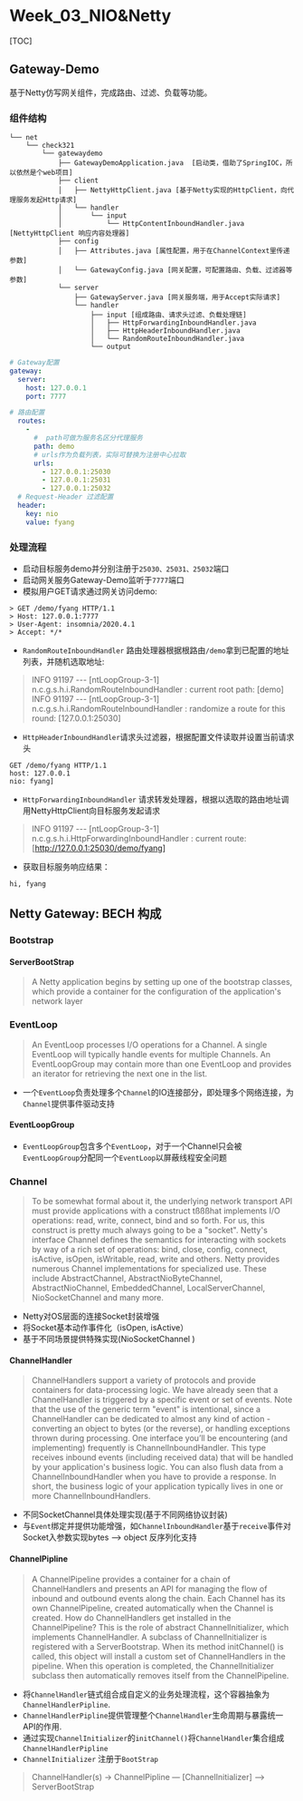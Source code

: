 # Week_03_NIO&Netty

[TOC]
## Gateway-Demo
基于Netty仿写网关组件，完成路由、过滤、负载等功能。

### 组件结构

```
└── net
    └── check321
        └── gatewaydemo 
            ├── GatewayDemoApplication.java  [启动类，借助了SpringIOC，所以依然是个web项目]
            ├── client
            │   ├── NettyHttpClient.java [基于Netty实现的HttpClient，向代理服务发起Http请求]
            │   └── handler
            │       └── input
            │           └── HttpContentInboundHandler.java [NettyHttpClient 响应内容处理器]
            ├── config
            │   ├── Attributes.java [属性配置，用于在ChannelContext里传递参数]
            │   └── GatewayConfig.java [网关配置，可配置路由、负载、过滤器等参数]
            └── server
                ├── GatewayServer.java [网关服务端，用于Accept实际请求]
                └── handler
                    ├── input [组成路由、请求头过滤、负载处理链]
                    │   ├── HttpForwardingInboundHandler.java 
                    │   ├── HttpHeaderInboundHandler.java
                    │   └── RandomRouteInboundHandler.java
                    └── output
```

```yaml
# Gateway配置
gateway:
  server: 
    host: 127.0.0.1
    port: 7777

# 路由配置
  routes: 
    -
      #  path可做为服务名区分代理服务 
      path: demo
      # urls作为负载列表，实际可替换为注册中心拉取
      urls: 
        - 127.0.0.1:25030
        - 127.0.0.1:25031
        - 127.0.0.1:25032
  # Request-Header 过滤配置
  header:
    key: nio
    value: fyang
```


### 处理流程

- 启动目标服务demo并分别注册于`25030、25031、25032`端口
- 启动网关服务Gateway-Demo监听于`7777`端口
- 模拟用户GET请求通过网关访问demo: 

```
> GET /demo/fyang HTTP/1.1
> Host: 127.0.0.1:7777
> User-Agent: insomnia/2020.4.1
> Accept: */*
```

- `RandomRouteInboundHandler` 路由处理器根据根路由`/demo`拿到已配置的地址列表，并随机选取地址:

> INFO 91197 --- [ntLoopGroup-3-1] n.c.g.s.h.i.RandomRouteInboundHandler    : current root path: [demo]
> INFO 91197 --- [ntLoopGroup-3-1] n.c.g.s.h.i.RandomRouteInboundHandler    : randomize a route for this round: [127.0.0.1:25030]


- `HttpHeaderInboundHandler`请求头过滤器，根据配置文件读取并设置当前请求头

```
GET /demo/fyang HTTP/1.1
host: 127.0.0.1
nio: fyang]
```

- `HttpForwardingInboundHandler`  请求转发处理器，根据以选取的路由地址调用NettyHttpClient向目标服务发起请求

> INFO 91197 --- [ntLoopGroup-3-1] n.c.g.s.h.i.HttpForwardingInboundHandler : current route: [http://127.0.0.1:25030/demo/fyang]

- 获取目标服务响应结果： 

```
hi, fyang
```

## Netty Gateway: BECH 构成

### Bootstrap

#### ServerBootStrap
> A Netty application begins by setting up one of the bootstrap classes, which provide a container for the configuration of the application's network layer

### EventLoop
> An EventLoop processes I/O operations for a Channel. A single EventLoop will typically handle events for multiple Channels. An EventLoopGroup may contain more than one EventLoop and provides an iterator for retrieving the next one in the list.

- 一个`EventLoop`负责处理多个`Channel`的IO连接部分，即处理多个网络连接，为`Channel`提供事件驱动支持

#### EventLoopGroup
- `EventLoopGroup`包含多个`EventLoop`，对于一个Channel只会被`EventLoopGroup`分配同一个`EventLoop`以屏蔽线程安全问题

### Channel
> To be somewhat formal about it, the underlying network transport API must provide applications with a construct tßßßhat implements I/O operations: read, write, connect, bind and so forth. For us, this construct is pretty much always going to be a "socket". Netty's interface Channel defines the semantics for interacting with sockets by way of a rich set of operations: bind, close, config, connect, isActive, isOpen, isWritable, read, write and others. Netty provides numerous Channel implementations for specialized use. These include AbstractChannel, AbstractNioByteChannel, AbstractNioChannel, EmbeddedChannel, LocalServerChannel, NioSocketChannel and many more.

- Netty对OS层面的连接Socket封装增强
- 将Socket基本动作事件化（isOpen, isActive）
- 基于不同场景提供特殊实现(NioSocketChannel )


#### ChannelHandler

> ChannelHandlers support a variety of protocols and provide containers for data-processing logic. We have already seen that a ChannelHandler is triggered by a specific event or set of events. Note that the use of the generic term "event" is intentional, since a ChannelHandler can be dedicated to almost any kind of action - converting an object to bytes (or the reverse), or handling exceptions thrown during processing.
One interface you’ll be encountering (and implementing) frequently is ChannelInboundHandler. This type receives inbound events (including received data) that will be handled by your application's business logic. You can also flush data from a ChannelInboundHandler when you have to provide a response. In short, the business logic of your application typically lives in one or more ChannelInboundHandlers.

- 不同SocketChannel具体处理实现(基于不同网络协议封装)
- 与`Event`绑定并提供功能增强，如`ChannelInboundHandler`基于`receive`事件对Socket入参数实现bytes —> object 反序列化支持

#### ChannelPipline

> A ChannelPipeline provides a container for a chain of ChannelHandlers and presents an API for managing the flow of inbound and outbound events along the chain. Each Channel has its own ChannelPipeline, created automatically when the Channel is created.
How do ChannelHandlers get installed in the ChannelPipeline? This is the role of abstract ChannelInitializer, which implements ChannelHandler. A subclass of ChannelInitializer is registered with a ServerBootstrap. When its method initChannel() is called, this object will install a custom set of ChannelHandlers in the pipeline. When this operation is completed, the ChannelInitializer subclass then automatically removes itself from the ChannelPipeline.

- 将`ChannelHandler`链式组合成自定义的业务处理流程，这个容器抽象为`ChannelHandlerPipline`.
- `ChannelHandlerPipline`提供管理整个`ChannelHandler`生命周期与暴露统一API的作用.
- 通过实现`ChannelInitializer`的`initChannel()`将`ChannelHandler`集合组成`ChannelHandlerPipline`
- `ChannelInitializer` 注册于`BootStrap`

> ChannelHandler(s) -> ChannelPipline — [ChannelInitializer] —> ServerBootStrap







